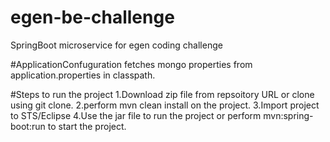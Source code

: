 # egen-be-challenge
SpringBoot microservice for egen coding challenge

#ApplicationConfuguration fetches mongo properties from application.properties in classpath.

#Steps to run the project
1.Download zip file from repsoitory URL or clone using git clone.
2.perform mvn clean install on the project.
3.Import project to STS/Eclipse
4.Use the jar file to run the project or perform mvn:spring-boot:run to start the project.

